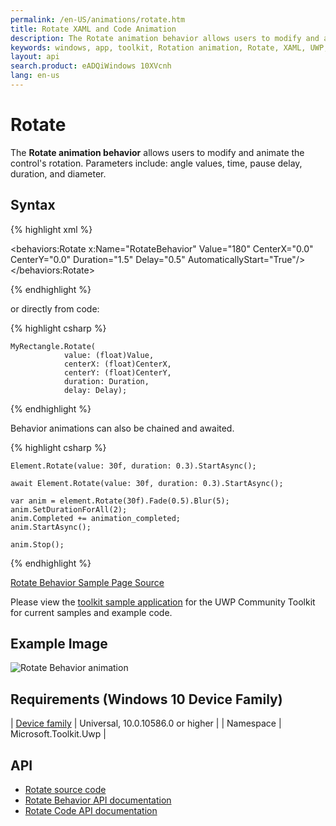 ```yaml
---
permalink: /en-US/animations/rotate.htm
title: Rotate XAML and Code Animation
description: The Rotate animation behavior allows users to modify and animate the control's rotation 
keywords: windows, app, toolkit, Rotation animation, Rotate, XAML, UWP, animate rotation, behavior
layout: api
search.product: eADQiWindows 10XVcnh
lang: en-us
---
```


# Rotate

The **Rotate animation behavior** allows users to modify and animate the control's rotation. Parameters include: angle values, time, pause delay, duration, and diameter.

## Syntax

{% highlight xml %}

   <behaviors:Rotate x:Name="RotateBehavior" 
				Value="180"
				CenterX="0.0" 
				CenterY="0.0" 
				Duration="1.5" 
				Delay="0.5" 
				AutomaticallyStart="True"/>
  </behaviors:Rotate>

{% endhighlight %}

or directly from code:

{% highlight csharp %}

    MyRectangle.Rotate(
                value: (float)Value,
                centerX: (float)CenterX,
                centerY: (float)CenterY,
                duration: Duration,
                delay: Delay);

{% endhighlight %}

Behavior animations can also be chained and awaited.

{% highlight csharp %}

    Element.Rotate(value: 30f, duration: 0.3).StartAsync();

    await Element.Rotate(value: 30f, duration: 0.3).StartAsync();

    var anim = element.Rotate(30f).Fade(0.5).Blur(5);
    anim.SetDurationForAll(2);
    anim.Completed += animation_completed;
    anim.StartAsync();

    anim.Stop();

{% endhighlight %}

[Rotate Behavior Sample Page Source](https://github.com/Microsoft/UWPCommunityToolkit/tree/master/Microsoft.Toolkit.Uwp.SampleApp/SamplePages/Rotate)

Please view the [toolkit sample application](https://github.com/Microsoft/UWPCommunityToolkit/tree/master/Microsoft.Toolkit.Uwp.SampleApp) for the UWP Community Toolkit for current samples and example code.

## Example Image

![Rotate Behavior animation]({{site.baseurl}}/resources/images/Animations-Rotate.gif "Rotate Behavior")

## Requirements (Windows 10 Device Family)

| [Device family]("http://go.microsoft.com/fwlink/p/?LinkID=526370) | Universal, 10.0.10586.0 or higher |
| Namespace | Microsoft.Toolkit.Uwp |

## API

* [Rotate source code](https://github.com/Microsoft/UWPCommunityToolkit/blob/master/Microsoft.Toolkit.Uwp.UI.Animations/Behaviors/Rotate.cs)
* [Rotate Behavior API documentation]({{site.baseurl}}/{{page.lang}}/api/Microsoft_Toolkit_Uwp_UI_Animations_Behaviors_Rotate.htm)
* [Rotate Code API documentation]({{site.baseurl}}/{{page.lang}}/api/Microsoft_Toolkit_Uwp_UI_Animations_Composition.htm#rotatemicrosofttoolkituwpuianimationsanimationset-animationsetsystemdouble-durationsystemdouble-delaysystemsingle-valuesystemsingle-centerxsystemsingle-centerysystemsingle-centerz)

